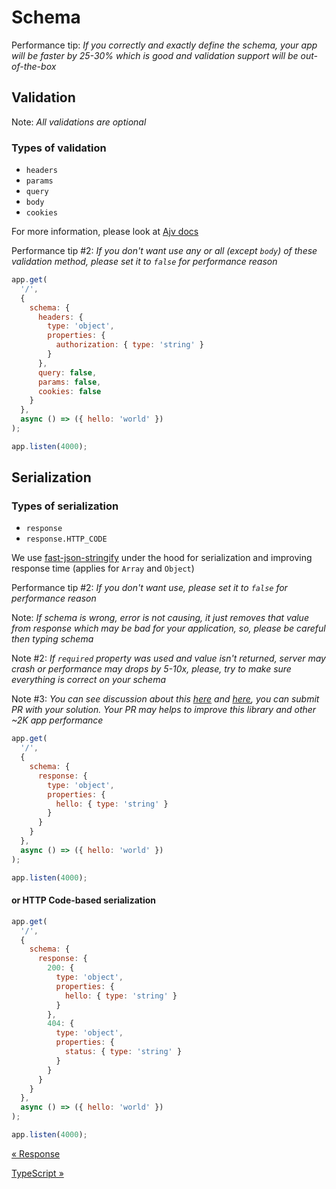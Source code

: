 # Schema

Performance tip: _If you correctly and exactly define the schema, your app will be faster by 25-30% which is good and validation support will be out-of-the-box_

## Validation

Note: _All validations are optional_

### Types of validation

- `headers`
- `params`
- `query`
- `body`
- `cookies`

For more information, please look at [Ajv docs](http://ajv.js.org)

Performance tip #2: _If you don't want use any or all (except `body`) of these validation method, please set it to `false` for performance reason_

```js
app.get(
  '/',
  {
    schema: {
      headers: {
        type: 'object',
        properties: {
          authorization: { type: 'string' }
        }
      },
      query: false,
      params: false,
      cookies: false
    }
  },
  async () => ({ hello: 'world' })
);

app.listen(4000);
```

## Serialization

### Types of serialization

- `response`
- `response.HTTP_CODE`

We use [fast-json-stringify](https://github.com/fastify/fast-json-stringify) under the hood for serialization and improving response time (applies for `Array` and `Object`)

Performance tip #2: _If you don't want use, please set it to `false` for performance reason_

Note: _If schema is wrong, error is not causing, it just removes that value from response which may be bad for your application, so, please be careful then typing schema_

Note #2: _If `required` property was used and value isn't returned, server may crash or performance may drops by 5-10x, please, try to make sure everything is correct on your schema_

Note #3: _You can see discussion about this [here](https://github.com/fastify/fast-json-stringify/issues/169) and [here](https://github.com/fastify/fast-json-stringify/pull/172), you can submit PR with your solution. Your PR may helps to improve this library and other ~2K app performance_

```js
app.get(
  '/',
  {
    schema: {
      response: {
        type: 'object',
        properties: {
          hello: { type: 'string' }
        }
      }
    }
  },
  async () => ({ hello: 'world' })
);

app.listen(4000);
```

#### or HTTP Code-based serialization

```js
app.get(
  '/',
  {
    schema: {
      response: {
        200: {
          type: 'object',
          properties: {
            hello: { type: 'string' }
          }
        },
        404: {
          type: 'object',
          properties: {
            status: { type: 'string' }
          }
        }
      }
    }
  },
  async () => ({ hello: 'world' })
);

app.listen(4000);
```

[&laquo; Response](./response.md)

[TypeScript &raquo;](./typescript.md)
